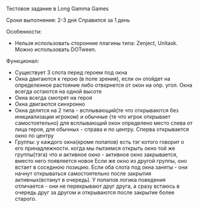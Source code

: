 Тестовое задание в Long Gamma Games

Сроки выполнения: 2-3 дня
Справился за 1 день

Особенности:
- Нельзя использовать сторонние плагины типа: Zenject, Unitask. Можно использовать DOTween.

Функционал:
- Существует 3 слота перед героем под окна
- Окна двигаются к герою (в поле зрения), если он отойдет на определенное растояние либо отвернется от окон на опр. угол. Окна всегда остаются на одной высоте
- Окна всегда смотрят на героя
- Окна двигаются синхронно
- Окна делятся на 2 типа - всплывающий(те что открываются без инициализации игроком) и обычные (те что игрок открывает самостоятельно)
для всплывающий окон определено место слева от лица героя, для обычных - справа и по центру. Сперва открывается окно по центру
- Группы: у каждого окна(кроме попапов) есть тэг котого говорит о его принадлежности. 
когда мы пытаемся открыть окно той же группы(тэга) что и активное окно - активное окно закрывается, вместо него появляется новое
Если же окно из другой группы, оно встает в соседнюю позицию. Если оба слота под окна заняты - они начнут открываться самостоятельно после закрытия активных(встанут в очередь).
У попапов логика поведения отличается - они не перекрывают друг друга, а сразу встаюсь в очередь друг за другом и открываются после закрытие более старого.

